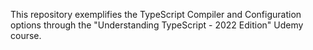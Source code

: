 This repository exemplifies the TypeScript Compiler and Configuration options through the "Understanding TypeScript - 2022 Edition" Udemy course.